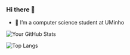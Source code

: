 ### Hi there 👋

- 🔭 I’m a computer science student at UMinho

![Your GitHub Stats](https://github-readme-stats.vercel.app/api?username=GabrielVAntunes&show_icons=true&theme=radical&bg_color=00000000&hide_border=true)

![Top Langs](https://github-readme-stats.vercel.app/api/top-langs/?username=GabrielVAntunes&layout=donut&theme=radical&bg_color=00000000&hide_border=true)







